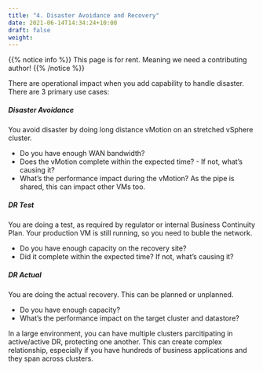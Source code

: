 ```yaml
---
title: "4. Disaster Avoidance and Recovery"
date: 2021-06-14T14:34:24+10:00
draft: false
weight: 
---
```


{{% notice info %}}
This page is for rent. Meaning we need a contributing author!
{{% /notice %}}

There are operational impact when you add capability to handle disaster. There are 3 primary use cases:

##### Disaster Avoidance

You avoid disaster by doing long distance vMotion on an stretched vSphere cluster. 

- Do you have enough WAN bandwidth? 
- Does the vMotion complete within the expected time? - If not, what’s causing it?
- What’s the performance impact during the vMotion? As the pipe is shared, this can impact other VMs too.

##### DR Test

You are doing a test, as required by regulator or internal Business Continuity Plan. Your production VM is still running, so you need to buble the network.

- Do you have enough capacity on the recovery site?
- Did it complete within the expected time? If not, what’s causing it?

##### DR Actual

You are doing the actual recovery. This can be planned or unplanned.
- Do you have enough capacity?
- What’s the performance impact on the target cluster and datastore?

In a large environment, you can have multiple clusters parcitipating in active/active DR, protecting one another. This can create complex relationship, especially if you have hundreds of business applications and they span across clusters.